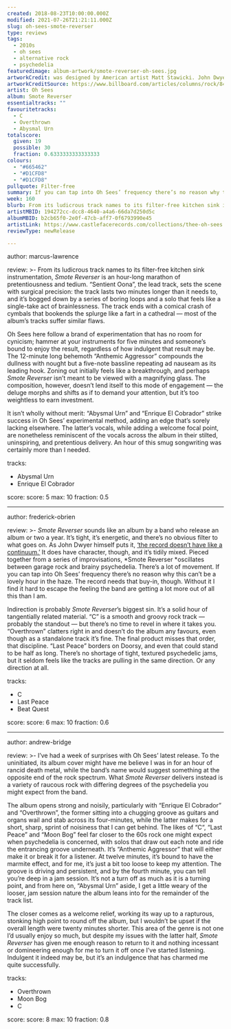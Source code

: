 ```yaml
---
created: 2018-08-23T10:00:00.000Z
modified: 2021-07-26T21:21:11.000Z
slug: oh-sees-smote-reverser
type: reviews
tags:
  - 2010s
  - oh sees
  - alternative rock
  - psychedelia
featuredimage: album-artwork/smote-reverser-oh-sees.jpg
artworkCredit: was designed by American artist Matt Stawicki. John Dwyer had always wanted to work with an artist with a pulp science fiction background. ‘It was two different worlds coming together,’ Dwyer said.
artworkCreditSource: https://www.billboard.com/articles/columns/rock/8468833/oh-sees-smote-reverser-interview
artist: Oh Sees
album: Smote Reverser
essentialtracks: ""
favouritetracks:
  - C
  - Overthrown
  - Abysmal Urn
totalscore:
  given: 19
  possible: 30
  fraction: 0.6333333333333333
colours:
  - "#665462"
  - "#D1CFD8"
  - "#D1CFD8"
pullquote: Filter-free
summary: If you can tap into Oh Sees’ frequency there’s no reason why this can’t be a lovely hour in the haze. The record needs that buy-in, though. Without it I find it hard to escape the feeling the band are getting a lot more out of all this than I am.
week: 160
blurb: From its ludicrous track names to its filter-free kitchen sink instrumentation, *Smote Reverser* is an hour-long marathon of pretentiousness and tedium.
artistMBID: 194272cc-dcc8-4640-a4a6-66da7d250d5c
albumMBID: b2cb65f0-2e0f-47cb-aff7-0f6793990e45
artistLink: https://www.castlefacerecords.com/collections/thee-oh-sees
reviewType: newRelease

---
```


author: marcus-lawrence

review: >-
  From its ludicrous track names to its filter-free kitchen sink instrumentation, *Smote Reverser* is an hour-long marathon of pretentiousness and tedium. “Sentient Oona”, the lead track, sets the scene with surgical precision: the track lasts two minutes longer than it needs to, and it’s bogged down by a series of boring loops and a solo that feels like a single-take act of brainlessness. The track ends with a comical crash of cymbals that bookends the splurge like a fart in a cathedral — most of the album’s tracks suffer similar flaws.

  Oh Sees here follow a brand of experimentation that has no room for cynicism; hammer at your instruments for five minutes and someone’s bound to enjoy the result, regardless of how indulgent that result may be. The 12-minute long behemoth “Anthemic Aggressor” compounds the dullness with nought but a five-note bassline repeating ad nauseam as its leading hook. Zoning out initially feels like a breakthrough, and perhaps *Smote Reverser* isn’t meant to be viewed with a magnifying glass. The composition, however, doesn’t lend itself to this mode of engagement — the deluge morphs and shifts as if to demand your attention, but it’s too weightless to earn investment.

  It isn’t wholly without merit: “Abysmal Urn” and “Enrique El Cobrador” strike success in Oh Sees’ experimental method, adding an edge that’s sorely lacking elsewhere. The latter’s vocals, while adding a welcome focal point, are nonetheless reminiscent of the vocals across the album in their stilted, uninspiring, and pretentious delivery. An hour of this smug songwriting was certainly more than I needed.

tracks:
  - Abysmal Urn
  - ­­Enrique El Cobrador

score:
  score: 5
  max: 10
  fraction: 0.5

---
author: frederick-obrien

review: >-
  *Smote Reverser* sounds like an album by a band who release an album or two a year. It’s tight, it’s energetic, and there’s no obvious filter to what goes on. As John Dwyer himself puts it, [‘the record doesn’t have like a continuum.’](https://www.billboard.com/articles/columns/rock/8468833/oh-sees-smote-reverser-interview) It does have character, though, and it’s tidily mixed. Pieced together from a series of improvisations, *Smote Reverser *oscillates between garage rock and brainy psychedelia. There’s a lot of movement. If you can tap into Oh Sees’ frequency there’s no reason why this can’t be a lovely hour in the haze. The record needs that buy-in, though. Without it I find it hard to escape the feeling the band are getting a lot more out of all this than I am.

  Indirection is probably *Smote Reverser*’s biggest sin. It’s a solid hour of tangentially related material. “C” is a smooth and groovy rock track — probably the standout — but there’s no time to revel in where it takes you. “Overthrown” clatters right in and doesn’t do the album any favours, even though as a standalone track it’s fine. The final product misses that order, that discipline. “Last Peace” borders on Doorsy, and even that could stand to be half as long. There’s no shortage of tight, textured psychedelic jams, but it seldom feels like the tracks are pulling in the same direction. Or any direction at all.

tracks:
  - C
  - ­­Last Peace
  - ­­Beat Quest

score:
  score: 6
  max: 10
  fraction: 0.6

---
author: andrew-bridge

review: >-
  I’ve had a week of surprises with Oh Sees’ latest release. To the uninitiated, its album cover might have me believe I was in for an hour of rancid death metal, while the band’s name would suggest something at the opposite end of the rock spectrum. What *Smote Reverser* delivers instead is a variety of raucous rock with differing degrees of the psychedelia you might expect from the band.

  The album opens strong and noisily, particularly with “Enrique El Cobrador” and “Overthrown”, the former sitting into a chugging groove as guitars and organs wail and stab across its four-minutes, while the latter makes for a short, sharp, sprint of noisiness that I can get behind. The likes of “C“, “Last Peace” and “Moon Bog” feel far closer to the 60s rock one might expect when psychedelia is concerned, with solos that draw out each note and ride the entrancing groove underneath. It’s “Anthemic Aggressor” that will either make it or break it for a listener. At twelve minutes, it’s bound to have the marmite effect, and for me, it’s just a bit too loose to keep my attention. The groove is driving and persistent, and by the fourth minute, you can tell you’re deep in a jam session. It’s not a turn off as much as it is a turning point, and from here on, “Abysmal Urn” aside, I get a little weary of the looser, jam session nature the album leans into for the remainder of the track list.

  The closer comes as a welcome relief, working its way up to a rapturous, stonking high point to round off the album, but I wouldn’t be upset if the overall length were twenty minutes shorter. This area of the genre is not one I’d usually enjoy so much, but despite my issues with the latter half, *Smote Reverser* has given me enough reason to return to it and nothing incessant or domineering enough for me to turn it off once I’ve started listening. Indulgent it indeed may be, but it’s an indulgence that has charmed me quite successfully.

tracks:
  - Overthrown
  - ­­Moon Bog
  - ­­C
  
score:
  score: 8
  max: 10
  fraction: 0.8
